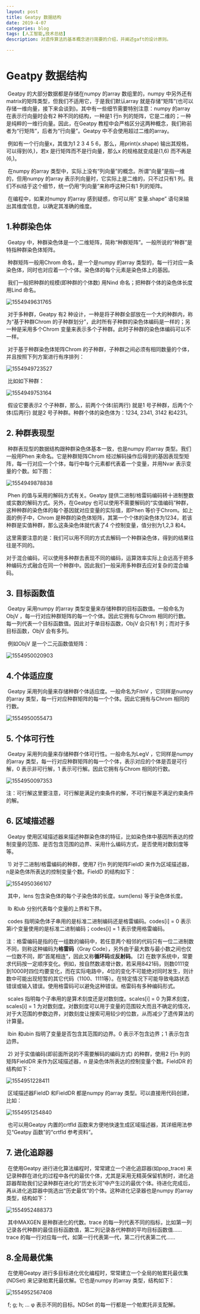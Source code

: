 ```yaml
---
layout: post
title: Geatpy 数据结构
date: 2019-4-07
categories: blog
tags: [人工智能,技术总结]
description: 对遗传算法的基本概念进行简要的介绍，并阐述gaft的设计原则。

---
```




# Geatpy 数据结构

​	Geatpy 的大部分数据都是存储在numpy 的array 数组里的，numpy 中另外还有matrix的矩阵类型，但我们不适用它，于是我们默认array 就是存储“矩阵”(也可以存储一维向量，接下来会谈到)。其中有一些细节需要特别注意：numpy 的array 在表示行向量时会有2 种不同的结构，一种是1 行n 列的矩阵，它是二维的；一种是纯粹的一维行向量。因此，在Geatpy 教程中会严格区分这两种概念，我们称前者为“行矩阵”，后者为“行向量”。Geatpy 中不会使用超过二维的array。

​	例如有一个行向量x，其值为1 2 3 4 5 6，那么，用print(x.shape) 输出其规格，可以得到(6,)，若x 是行矩阵而不是行向量，那么x 的规格就变成是(1,6) 而不再是(6,)。	

​	在numpy 的array 类型中，实际上没有“列向量”的概念。所谓“向量”是指一维的，但用numpy 的array 表示列向量时，它实际上是二维的，只不过只有1 列。我们不纠结于这个细节，统一仍用“列向量”来称呼这种只有1 列的矩阵。

​	在编程中，如果对numpy 的array 感到疑惑，你可以用” 变量.shape” 语句来输出其维度信息，以确定其准确的维度。

## 1.种群染色体

​	Geatpy 中，种群染色体是一个二维矩阵，简称“种群矩阵”。一般所说的“种群”是特指种群染色体矩阵。

​	种群矩阵一般用Chrom 命名，是一个是numpy 的array 类型的，每一行对应一条染色体，同时也对应着一个个体。染色体的每个元素是染色体上的基因。		

​	我们一般把种群的规模(即种群的个体数) 用Nind 命名；把种群个体的染色体长度用Lind 命名。	

![1554949631765](C:\Users\25080\AppData\Roaming\Typora\typora-user-images\1554949631765.png)

​	对于多种群，Geatpy 有2 种设计，一种是将子种群全部放在一个大的种群内，称为“基于种群Chrom 的子种群划分”，此时所有子种群的染色体编码是一样的；另一种是采用多个Chrom 变量来表示多个子种群。此时子种群的染色体编码可以不一样。

​	对于基于种群染色体矩阵Chrom 的子种群，子种群之间必须有相同数量的个体，并且按照下列方案进行有序排列：	

![1554949723527](C:\Users\25080\AppData\Roaming\Typora\typora-user-images\1554949723527.png)

​	比如如下种群：

![1554949753164](C:\Users\25080\AppData\Roaming\Typora\typora-user-images\1554949753164.png)

​	假设它要表示2 个子种群，那么，前两个个体(前两行) 就是1 号子种群，后两个个体(后两行) 就是2 号子种群。种群个体的染色体为：1234, 2341, 3142 和4231。

## 2. 种群表现型

​	种群表现型的数据结构跟种群染色体基本一致，也是numpy 的array 类型。我们一般用Phen 来命名。它是种群矩阵Chrom 经过解码操作后得到的基因表现型矩阵，每一行对应一个个体，每行中每个元素都代表着一个变量，并用Nvar 表示变量的个数。如下图：

![1554949878838](C:\Users\25080\AppData\Roaming\Typora\typora-user-images\1554949878838.png)

​	Phen 的值与采用的解码方式有关。Geatpy 提供二进制/格雷码编码转十进制整数或实数的解码方式。另外，在Geatpy 也可以使用不需要解码的“实值编码”种群，这种种群的染色体的每个基因就对应变量的实际值，即Phen 等价于Chrom。如上面的例子中，Chrom 是种群的染色体矩阵，其第一个个体的染色体为1234，若该种群是实值种群，那么这条染色体就代表了4 个控制变量，值分别为1,2,3 和4。

​	这里需要注意的是：我们可以用不同的方式去解码一个种群染色体，得到的结果往往是不同的。

​	对于混合编码，可以使用多种群去表现不同的编码，运算效率实际上会远高于把多种编码方式融合在同一个种群中。因此我们一般采用多种群去应对复杂的混合编码。	

## 3. 目标函数值

​	Geatpy 采用numpy 的array 类型变量来存储种群的目标函数值。一般命名为ObjV ，每一行对应种群矩阵的每一个个体。因此它拥有与Chrom 相同的行数。每一列代表一个目标函数值。因此对于单目标函数，ObjV 会只有1 列；而对于多目标函数，ObjV 会有多列。	

​	例如ObjV 是一个二元函数值矩阵：

![1554950020903](C:\Users\25080\AppData\Roaming\Typora\typora-user-images\1554950020903.png)

## 4.个体适应度

​	Geatpy 采用列向量来存储种群个体适应度。一般命名为FitnV ，它同样是numpy的array 类型，每一行对应种群矩阵的每一个个体。因此它拥有与Chrom 相同的行数。

![1554950055473](C:\Users\25080\AppData\Roaming\Typora\typora-user-images\1554950055473.png)

## 5. 个体可行性

​	Geatpy 采用列向量来存储种群个体可行性。一般命名为LegV ，它同样是numpy 的array 类型，每一行对应种群矩阵的每一个个体，表示对应的个体是否是可行解，0 表示非可行解，1 表示可行解。因此它拥有与Chrom 相同的行数。

![1554950097353](C:\Users\25080\AppData\Roaming\Typora\typora-user-images\1554950097353.png)

注：可行解这里要注意，可行解是满足约束条件的解，不可行解是不满足约束条件的解。

## 6. 区域描述器

​	Geatpy 使用区域描述器来描述种群染色体的特征，比如染色体中基因所表达的控制变量的范围、是否包含范围的边界、采用什么编码方式，是否使用对数刻度等等。

​	1) 对于二进制/格雷编码的种群，使用7 行n 列的矩阵FieldD 来作为区域描述器，n是染色体所表达的控制变量个数。FieldD 的结构如下：

![1554950366107](C:\Users\25080\AppData\Roaming\Typora\typora-user-images\1554950366107.png)

​	其中，lens 包含染色体的每个子染色体的长度。sum(lens) 等于染色体长度。

​	lb 和ub 分别代表每个变量的上界和下界。

​	codes 指明染色体子串用的是标准二进制编码还是格雷编码。codes[i] = 0 表示第i个变量使用的是标准二进制编码；codes[i] = 1 表示使用格雷编码。	

注：格雷编码是指的在一组数的编码中，若任意两个相邻的代码只有一位二进制数不同，则称这种编码为**格雷码**（Gray Code），另外由于最大数与最小数之间也仅一位数不同，即“首尾相连”，因此又称**循环码**或**反射码**。 [2]  在数字系统中，常要求代码按一定顺序变化。例如，按自然数递增计数，若采用8421码，则数0111变到1000时四位均要变化，而在实际电路中，4位的变化不可能绝对同时发生，则计数中可能出现短暂的其它代码（1100、1111等）。在特定情况下可能导致电路状态错误或输入错误。使用格雷码可以避免这种错误。格雷码有多种编码形式。

​	scales 指明每个子串用的是算术刻度还是对数刻度。scales[i] = 0 为算术刻度，scales[i] = 1 为对数刻度。对数刻度可以用于变量的范围较大而且不确定的情况，对于大范围的参数边界，对数刻度让搜索可用较少的位数，从而减少了遗传算法的计算量。

​	lbin 和ubin 指明了变量是否包含其范围的边界。0 表示不包含边界；1 表示包含边界。

​	2) 对于实值编码(即前面所说的不需要解码的编码方式) 的种群，使用2 行n 列的矩阵FieldDR 来作为区域描述器，n 是染色体所表达的控制变量个数。FieldDR 的结构如下：

![1554951228411](C:\Users\25080\AppData\Roaming\Typora\typora-user-images\1554951228411.png)

​	区域描述器FieldD 和FieldDR 都是numpy 的array 类型。可以直接用代码创建，比如：

![1554951254840](C:\Users\25080\AppData\Roaming\Typora\typora-user-images\1554951254840.png)

​	也可以用Geatpy 内置的crtfld 函数来方便地快速生成区域描述器，其详细用法参见“Geatpy 函数”的“crtfld 参考资料”。

## 7. 进化追踪器

​	在使用Geatpy 进行进化算法编程时，常常建立一个进化追踪器(如pop_trace) 来记录种群在进化的过程中各代的最优个体，尤其是采用无精英保留机制时，进化追踪器帮助我们记录种群在进化的“历史长河”中产生过的最优个体。待进化完成后，再从进化追踪器中挑选出“历史最优”的个体。这种进化记录器也是numpy 的array 类型，结构如下：

![1554952488373](C:\Users\25080\AppData\Roaming\Typora\typora-user-images\1554952488373.png)

​	其中MAXGEN 是种群进化的代数。trace 的每一列代表不同的指标，比如第一列记录各代种群的最佳目标函数值，第二列记录各代种群的平均目标函数值……trace 的每一行对应每一代，如第一行代表第一代，第二行代表第二代……

## 8.全局最优集

​	在使用Geatpy 进行多目标进化优化编程时，常常建立一个全局的帕累托最优集(NDSet) 来记录帕累托最优解。它也是numpy 的array 类型，结构如下：

![1554952567408](C:\Users\25080\AppData\Roaming\Typora\typora-user-images\1554952567408.png)

​	f; g; h; ... φ 表示不同的目标。NDSet 的每一行都是一个帕累托非支配解。
